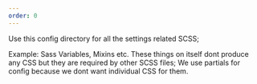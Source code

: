 ```yaml
---
order: 0
---
```


Use this config directory for all the settings related SCSS;

Example: Sass Variables, Mixins etc. These things on itself dont produce any CSS but they are required by other SCSS files; We use partials for config because we dont want individual CSS for them.